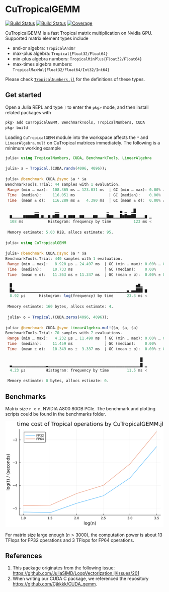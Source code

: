 # CuTropicalGEMM

[![Build Status](https://github.com/ArrogantGao/CuTropicalGEMM.jl/actions/workflows/CI.yml/badge.svg?branch=main)](https://github.com/ArrogantGao/CuTropicalGEMM.jl/actions/workflows/CI.yml?query=branch%3Amain)
[![Build Status](https://travis-ci.com/ArrogantGao/CuTropicalGEMM.jl.svg?branch=main)](https://travis-ci.com/ArrogantGao/CuTropicalGEMM.jl)
[![Coverage](https://codecov.io/gh/ArrogantGao/CuTropicalGEMM.jl/branch/main/graph/badge.svg)](https://codecov.io/gh/ArrogantGao/CuTropicalGEMM.jl)

CuTropicalGEMM is a fast Tropical matrix multiplication on Nvidia GPU. Supported matrix element types include
* and-or algebra: `TropicalAndOr`
* max-plus algebra: `Tropical{Float32/Float64}`
* min-plus algebra numbers: `TropicalMinPlus{Float32/Float64}`
* max-times algebra numbers: `TropicalMaxMul{Float32/Float64/Int32/Int64}`

Please check [`TropicalNumbers.jl`](https://github.com/TensorBFS/TropicalNumbers.jl) for the definitions of these types. 

## Get started

Open a Julia REPL and type `]` to enter the `pkg>` mode, and then install related packages with
```julia
pkg> add CuTropicalGEMM, BenchmarkTools, TropicalNumbers, CUDA
pkg> build
```
Loading `CuTropicalGEMM` module into the workspace affects the `*` and `LinearAlgebra.mul!` on CuTropical matrices immediately. The following is a minimum working example
```julia
julia> using TropicalNumbers, CUDA, BenchmarkTools, LinearAlgebra

julia> a = Tropical.(CUDA.randn(4096, 4096));

julia> @benchmark CUDA.@sync $a * $a
BenchmarkTools.Trial: 44 samples with 1 evaluation.
 Range (min … max):  108.365 ms … 123.031 ms  ┊ GC (min … max): 0.00% … 0.00%
 Time  (median):     116.051 ms               ┊ GC (median):    0.00%
 Time  (mean ± σ):   116.289 ms ±   4.390 ms  ┊ GC (mean ± σ):  0.00% ± 0.00%

             ▁▁       ▁▁                     ▁     ▄ ▁  ▁█       
  ▆▁▁▁▁▁▆▆▆▆▆██▁▆▁▁▆▁▆██▁▁▆▁▆▆▆▁▁▆▆▁▁▁▁▆▆▁▁▁▁█▆▆▁▁▁█▆█▆▆██▁▁▁▁▆ ▁
  108 ms           Histogram: frequency by time          123 ms <

 Memory estimate: 5.03 KiB, allocs estimate: 95.

julia> using CuTropicalGEMM

julia> @benchmark CUDA.@sync $a * $a
BenchmarkTools.Trial: 440 samples with 1 evaluation.
 Range (min … max):   8.920 μs … 24.497 ms  ┊ GC (min … max): 0.00% … 0.00%
 Time  (median):     10.733 ms              ┊ GC (median):    0.00%
 Time  (mean ± σ):   11.363 ms ± 11.347 ms  ┊ GC (mean ± σ):  0.00% ± 0.00%

  █                                                       ▅▇▂  
  █▅▁▁▁▁▁▁▁▁▁▁▁▁▁▁▁▁▁▁▁▁▁▁▁▁▁▁▁▁▁▁▁▁▁▁▁▁▁▁▁▁▁▁▁▁▁▁▁▁▁▁▄▁▄▄███ ▆
  8.92 μs      Histogram: log(frequency) by time      23.3 ms <

 Memory estimate: 160 bytes, allocs estimate: 4.

 julia> o = Tropical.(CUDA.zeros(4096, 4096));

julia> @benchmark CUDA.@sync LinearAlgebra.mul!($o, $a, $a)
BenchmarkTools.Trial: 70 samples with 7 evaluations.
 Range (min … max):   4.232 μs … 11.490 ms  ┊ GC (min … max): 0.00% … 0.00%
 Time  (median):     11.459 ms              ┊ GC (median):    0.00%
 Time  (mean ± σ):   10.349 ms ±  3.337 ms  ┊ GC (mean ± σ):  0.00% ± 0.00%

                                                            █  
  ▃▁▁▁▁▁▁▁▁▁▁▁▁▁▁▁▂▁▁▁▁▁▁▁▁▁▁▁▁▁▁▁▁▁▁▁▁▁▁▁▁▁▁▁▁▁▁▁▁▁▁▁▁▁▁▁▁▁█ ▁
  4.23 μs         Histogram: frequency by time        11.5 ms <

 Memory estimate: 0 bytes, allocs estimate: 0.
```

## Benchmarks

Matrix size `n x n`, NVIDIA A800 80GB PCIe.
The benchmark and plotting scripts could be found in the benchmarks folder.

![Time cost for FP32/FP64 Tropical opeartors](./benchmark/time.png)

For matrix size large enough ($n > 3000$), the computation power is about $13$ TFlops for FP32 operations and $3$ TFlops for FP64 operations.

## References
1. This package originates from the following issue:
https://github.com/JuliaSIMD/LoopVectorization.jl/issues/201
2. When writing our CUDA C package, we referenced the repository https://github.com/Cjkkkk/CUDA_gemm.